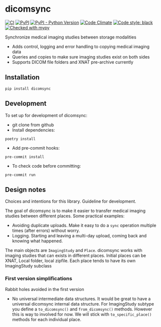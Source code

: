 # dicomsync

[![CI](https://github.com/sjoerdk/dicomsync/actions/workflows/build.yml/badge.svg?branch=master)](https://github.com/sjoerdk/dicomsync/actions/workflows/build.yml?query=branch%3Amaster)
[![PyPI](https://img.shields.io/pypi/v/dicomsync)](https://pypi.org/project/dicomsync/)
[![PyPI - Python Version](https://img.shields.io/pypi/pyversions/dicomsync)](https://pypi.org/project/dicomsync/)
[![Code Climate](https://codeclimate.com/github/sjoerdk/dicomsync/badges/gpa.svg)](https://codeclimate.com/github/sjoerdk/dicomsync)
[![Code style: black](https://img.shields.io/badge/code%20style-black-000000.svg)](https://github.com/psf/black)
[![Checked with mypy](http://www.mypy-lang.org/static/mypy_badge.svg)](http://mypy-lang.org/)

Synchronize medical imaging studies between storage modalities

* Adds control, logging and error handling to copying medical imaging data
* Queries and copies to make sure imaging studies exist on both sides
* Supports DICOM file folders and XNAT pre-archive currently


## Installation
```
pip install dicomsync
```

## Development
To set up for development of dicomsync:
* git clone from github
* Install dependencies:
```
poetry install
```
* Add pre-commit hooks:
```
pre-commit install 
```
* To check code before committing:
```
pre-commit run
```

## Design notes
Choices and intentions for this library. Guideline for development.

The goal of dicomsync is to make it easier to transfer medical imaging studies between
different places. Some practical examples:
* Avoiding duplicate uploads. Make it easy to do a `sync` operation multiple times
(after errors) without worry.
* Logging. Starting and leaving a multi-day upload, coming back and knowing what happened.

The main objects are `ImagingStudy` and `Place`. dicomsync works with imaging studies 
that can exists in different places. Initial places can be XNAT, Local folder, 
local zipfile. Each place tends to have its own ImagingStudy subclass

### First version simplifications
Rabbit holes avoided in the first version
* No universal intermediate data structures. It would be great to have a universal
dicomsync internal data structure. For ImagingStudy subtype you define 
a `to_dicomsync()` and `from_dicomsync()` methods. However this is way to involved for now.
We will stick with `to_specific_place()` methods for each individual place.
